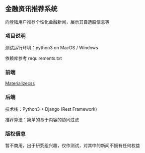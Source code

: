 ## 金融资讯推荐系统

向登陆用户推荐个性化金融新闻，展示其自选股信息等

### 项目说明
测试运行环境：python3 on MacOS / Windows

依赖库参考 requirements.txt

### 前端
[Materializecss](https://materializecss.com)

### 后端
技术栈：Python3 + Django (Rest Framework)

推荐算法：简单的基于内容的协同过滤

### 版权信息
暂不商用，出于研究组兴趣，仅作测试，对其中的新闻不拥有任何权益
